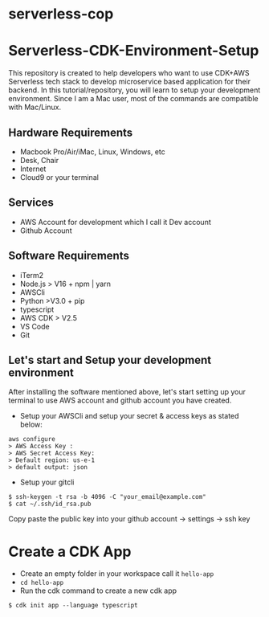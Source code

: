 # serverless-cop
# Serverless-CDK-Environment-Setup
This repository is created to help developers who want to use CDK+AWS Serverless tech stack to develop microservice based application for their backend.
In this tutorial/repository, you will learn to setup your development environment. Since I am a Mac user, most of the commands are compatible with Mac/Linux. 


## Hardware Requirements
- Macbook Pro/Air/iMac, Linux, Windows, etc
- Desk, Chair
- Internet
- Cloud9 or your terminal

## Services
- AWS Account for development which I call it Dev account
- Github Account

## Software Requirements
- iTerm2
- Node.js > V16 + npm | yarn
- AWSCli
- Python >V3.0 + pip
- typescript
- AWS CDK > V2.5
- VS Code
- Git

## Let's start and Setup your development environment
After installing the software mentioned above, let's start setting up your terminal to use AWS account and github account you have created.
- Setup your AWSCli and setup your secret & access keys as stated below:
```
aws configure
> AWS Access Key : 
> AWS Secret Access Key: 
> Default region: us-e-1
> default output: json
```
- Setup your gitcli
```
$ ssh-keygen -t rsa -b 4096 -C "your_email@example.com"
$ cat ~/.ssh/id_rsa.pub
```
Copy paste the public key into your github account -> settings -> ssh key


# Create a CDK App
- Create an empty folder in your workspace call it `hello-app`
- `cd hello-app`
- Run the cdk command to create a new cdk app
```
$ cdk init app --language typescript
```

